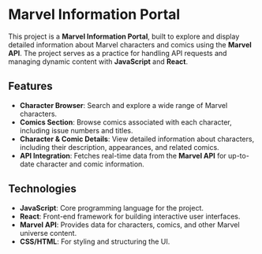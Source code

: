 # Marvel Information Portal

This project is a **Marvel Information Portal**, built to explore and display detailed information about Marvel characters and comics using the **Marvel API**. The project serves as a practice for handling API requests and managing dynamic content with **JavaScript** and **React**.

## Features

- **Character Browser**: Search and explore a wide range of Marvel characters.
- **Comics Section**: Browse comics associated with each character, including issue numbers and titles.
- **Character & Comic Details**: View detailed information about characters, including their description, appearances, and related comics.
- **API Integration**: Fetches real-time data from the **Marvel API** for up-to-date character and comic information.

## Technologies

- **JavaScript**: Core programming language for the project.
- **React**: Front-end framework for building interactive user interfaces.
- **Marvel API**: Provides data for characters, comics, and other Marvel universe content.
- **CSS/HTML**: For styling and structuring the UI.

